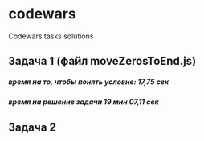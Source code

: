 # codewars
Codewars tasks solutions


## Задача 1 (файл moveZerosToEnd.js)
##### время на то, чтобы понять условие: 17,75 сек
##### время на решение задачи 19 мин 07,11 сек

## Задача 2
